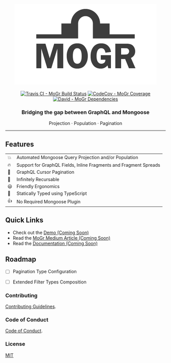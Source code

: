 <div align="center">
  <img src="media/mogr.png?raw=true" />
  <br>
  <br>
  <a href="https://travis-ci.org/nicky-lenaers/mogr" title="Travis CI - MoGr Build Status" target="_blank"><img alt="Travis CI - MoGr Build Status" src="https://img.shields.io/travis/nicky-lenaers/mogr/master.svg?style=flat-square"></a>
  <a href="https://codecov.io/gh/nicky-lenaers/mogr" title="CodeCov - MoGr Coverage" target="_blank"><img alt="CodeCov - MoGr Coverage" src="https://img.shields.io/codecov/c/gh/nicky-lenaers/mogr/master.svg?style=flat-square"></a>
  <a href="https://david-dm.org/nicky-lenaers/mogr" title="David - MoGr Dependencies" target="_blank"><img alt="David - MoGr Dependencies" src="https://img.shields.io/david/nicky-lenaers/mogr.svg?style=flat-square"></a>
  <br>
  <h3>Bridging the gap between GraphQL and Mongoose</h3>
  <span>Projection</span> · <span>Population</span> · <span>Pagination</span>
</div>
<hr>

## Features
<table>
  <tr>
    <td>💥</td><td>Automated Mongoose Query Projection and/or Population</td>
  </tr>
  <tr>
    <td>🔥</td><td>Support for GraphQL Fields, Inline Fragments and Fragment Spreads</td>
  </tr>
  <tr>
    <td>📖</td><td>GraphQL Cursor Pagination</td>
  </tr>
  <tr>
    <td>🙌</td><td>Infinitely Recursable</td>
  </tr>
  <tr>
    <td>😃</td><td>Friendly Ergonomics</td>
  </tr>
  <tr>
    <td>🔧</td><td>Statically Typed using TypeScript</td>
  </tr>
  <tr>
    <td>👍</td><td>No Required Mongoose Plugin</td>
  </tr>
</table>

## Quick Links
- Check out the [Demo (Coming Soon)](https://github.com/nicky-lenaers/mogr)
- Read the [MoGr Medium Article (Coming Soon)](https://github.com/nicky-lenaers/mogr)
- Read the [Documentation (Coming Soon)](https://github.com/nicky-lenaers/mogr)

## Roadmap
- [ ] Pagination Type Configuration
<!-- 
  Including:
    - whitelisting / blacklisting fields
    - custom type names
    - fields from types that utilize interface types (combined with interface type fields)
    - configurable 'first', 'last', 'before' and 'after' arguments
    - configurable orderBy fields in the form of blacklist/whitelist
 -->
- [ ] Extended Filter Types Composition
<!-- 
  Including:
    - number options like 'gt', 'gte', 'lt', 'lte'
 -->

### Contributing
[Contributing Guidelines](.github/CONTRIBUTING.md).

### Code of Conduct
[Code of Conduct](.github/CODE_OF_CONDUCT.md).

### License
[MIT](/LICENSE)
